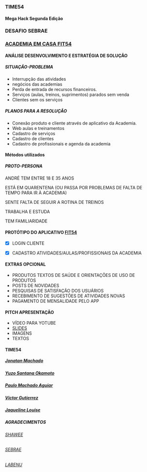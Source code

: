 ### TIME54
#### Mega Hack Segunda Edição 

### DESAFIO SEBRAE 

### [ACADEMIA EM CASA FIT54](https://previewer.adalo.com/4505577f-cc94-43c3-8845-eddf71a463bd) 


#### ANÁLISE DESENVOLVIMENTO E ESTRATÉGIA DE SOLUÇÃO

##### SITUAÇÃO-PROBLEMA

- Interrupção das atividades
- negócios das academias
- Perda de entrada de recursos financeiros.
- Serviços (aulas, treinos, suprimentos) parados sem venda
- Clientes sem os serviços

##### PLANOS PARA A RESOLUÇÃO 

- Conexão produto e  cliente através de aplicativo da  Academia.
- Web aulas e treinamentos
- Cadastro de serviços
- Cadastro de clientes
- Cadastro de profissionais e agenda da academia

#### Métodos utilizados

##### PROTO-PERSONA

ANDRÉ TEM ENTRE 18 E 35 ANOS

ESTÁ EM QUARENTENA (OU PASSA POR PROBLEMAS DE FALTA DE TEMPO PARA IR À ACADEMIA)

SENTE FALTA DE SEGUIR A ROTINA DE TREINOS

TRABALHA E ESTUDA

TEM FAMILIARIDADE


#### PROTÓTIPO DO APLICATIVO [FIT54](https://previewer.adalo.com/4505577f-cc94-43c3-8845-eddf71a463bd)

- [x] LOGIN CLIENTE 
- [x] CADASTRO ATIVIDADES/AULAS/PROFISSIONAIS DA ACADEMIA


#### EXTRAS OPCIONAL

- PRODUTOS TEXTOS DE SAÚDE E ORIENTAÇÕES DE USO DE PRODUTOS
- POSTS DE NOVIDADES
- PESQUISAS DE SATISFAÇÃO DOS USUÁRIOS 
- RECEBIMENTO DE SUGESTÕES DE ATIVIDADES NOVAS
- PAGAMENTO DE MENSALIDADE PELO APP

#### PITCH APRESENTAÇÃO
- VÍDEO PARA YOTUBE 
- [SLIDES](https://docs.google.com/presentation/d/1zyyD6fEi3_sK5fPhCNrQmUoVL3VfdHmJ6G2mbTbKnwU/edit#slide=id.p)
- IMAGENS
- TEXTOS

#### TIME54

##### [Jonatan Machado](https://github.com/joninter)
##### [Yuzo Santana Okamoto](https://github.com/yuzokamoto)
##### [Paulo Machado Aguiar](https://github.com/Paulopma)
##### [Victor Gutierrez](https://github.com/v-gutierrez)
##### [Jaqueline Louise](https://github.com/louisejaqdev) 

##### AGRADECIMENTOS

###### [SHAWEE](https://shawee.io/cases.html)
###### [SEBRAE](https://www.sebrae.com.br/sites/PortalSebrae)
###### [LABENU](https://www.labenu.com.br/)
 
